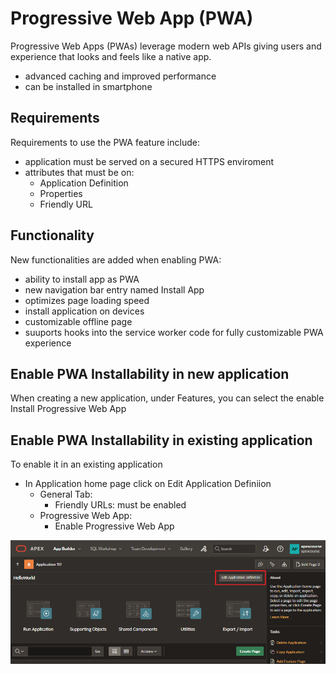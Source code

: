 # Progressive Web App (PWA)

Progressive Web Apps (PWAs) leverage modern web APIs giving users and experience that looks and feels like a native app.

- advanced caching and improved performance
- can be installed in smartphone

## Requirements

Requirements to use the PWA feature include:

- application must be served on a secured HTTPS enviroment
- attributes that must be on:
  - Application Definition
  - Properties
  - Friendly URL

## Functionality

New functionalities are added when enabling PWA:

- ability to install app as PWA
- new navigation bar entry named Install App
- optimizes page loading speed
- install application on devices
- customizable offline page
- suuports hooks into the service worker code for fully customizable PWA experience

## Enable PWA Installability in new application

When creating a new application, under Features, you can select the enable Install Progressive Web App

## Enable PWA Installability in existing application

To enable it in an existing application

- In Application home page click on Edit Application Definiion
  - General Tab:
    - Friendly URLs: must be enabled
  - Progressive Web App:
    - Enable Progressive Web App

![Edit Application Definitions](images/edit_app_definitions.png)

